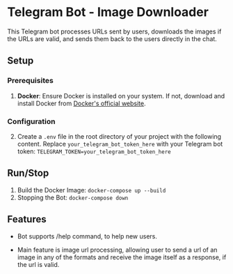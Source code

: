 # Telegram Bot - Image Downloader

This Telegram bot processes URLs sent by users, downloads the images if the URLs are valid, and sends them back to the users directly in the chat.

## Setup

### Prerequisites
1. **Docker**: Ensure Docker is installed on your system. If not, download and install Docker from [Docker's official website](https://www.docker.com/products/docker-desktop).

### Configuration
2. Create a `.env` file in the root directory of your project with the following content. Replace `your_telegram_bot_token_here` with your Telegram bot token: `TELEGRAM_TOKEN=your_telegram_bot_token_here`

## Run/Stop
1. Build the Docker Image: `docker-compose up --build`
2. Stopping the Bot: `docker-compose down`

## Features
* Bot supports /help command, to help new users.

* Main feature is image url processing, allowing user to send a url of an image in any of the formats and receive the image itself as a response, if the url is valid.